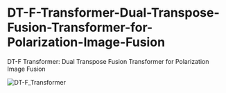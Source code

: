 # DT-F-Transformer-Dual-Transpose-Fusion-Transformer-for-Polarization-Image-Fusion
DT-F Transformer: Dual Transpose Fusion Transformer for Polarization Image Fusion

![DT-F_Transformer](https://github.com/user-attachments/assets/1ba0dcd7-9953-4846-a49d-93529ad3b360)
